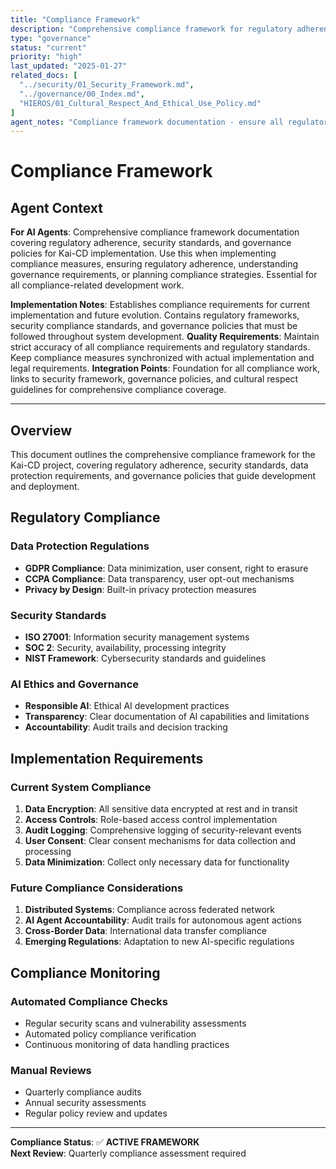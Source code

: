 ```yaml
---
title: "Compliance Framework"
description: "Comprehensive compliance framework for regulatory adherence, security standards, and governance policies"
type: "governance"
status: "current"
priority: "high"
last_updated: "2025-01-27"
related_docs: [
  "../security/01_Security_Framework.md",
  "../governance/00_Index.md",
  "HIEROS/01_Cultural_Respect_And_Ethical_Use_Policy.md"
]
agent_notes: "Compliance framework documentation - ensure all regulatory and security compliance requirements are met"
---
```


# Compliance Framework

## Agent Context
**For AI Agents**: Comprehensive compliance framework documentation covering regulatory adherence, security standards, and governance policies for Kai-CD implementation. Use this when implementing compliance measures, ensuring regulatory adherence, understanding governance requirements, or planning compliance strategies. Essential for all compliance-related development work.

**Implementation Notes**: Establishes compliance requirements for current implementation and future evolution. Contains regulatory frameworks, security compliance standards, and governance policies that must be followed throughout system development.
**Quality Requirements**: Maintain strict accuracy of all compliance requirements and regulatory standards. Keep compliance measures synchronized with actual implementation and legal requirements.
**Integration Points**: Foundation for all compliance work, links to security framework, governance policies, and cultural respect guidelines for comprehensive compliance coverage.

---

## Overview

This document outlines the comprehensive compliance framework for the Kai-CD project, covering regulatory adherence, security standards, data protection requirements, and governance policies that guide development and deployment.

## Regulatory Compliance

### Data Protection Regulations
- **GDPR Compliance**: Data minimization, user consent, right to erasure
- **CCPA Compliance**: Data transparency, user opt-out mechanisms  
- **Privacy by Design**: Built-in privacy protection measures

### Security Standards
- **ISO 27001**: Information security management systems
- **SOC 2**: Security, availability, processing integrity
- **NIST Framework**: Cybersecurity standards and guidelines

### AI Ethics and Governance
- **Responsible AI**: Ethical AI development practices
- **Transparency**: Clear documentation of AI capabilities and limitations
- **Accountability**: Audit trails and decision tracking

## Implementation Requirements

### Current System Compliance
1. **Data Encryption**: All sensitive data encrypted at rest and in transit
2. **Access Controls**: Role-based access control implementation
3. **Audit Logging**: Comprehensive logging of security-relevant events
4. **User Consent**: Clear consent mechanisms for data collection and processing
5. **Data Minimization**: Collect only necessary data for functionality

### Future Compliance Considerations
1. **Distributed Systems**: Compliance across federated network
2. **AI Agent Accountability**: Audit trails for autonomous agent actions
3. **Cross-Border Data**: International data transfer compliance
4. **Emerging Regulations**: Adaptation to new AI-specific regulations

## Compliance Monitoring

### Automated Compliance Checks
- Regular security scans and vulnerability assessments
- Automated policy compliance verification
- Continuous monitoring of data handling practices

### Manual Reviews
- Quarterly compliance audits
- Annual security assessments
- Regular policy review and updates

---

**Compliance Status**: ✅ **ACTIVE FRAMEWORK**  
**Next Review**: Quarterly compliance assessment required